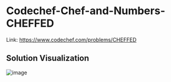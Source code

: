 # Codechef-Chef-and-Numbers-CHEFFED
Link: https://www.codechef.com/problems/CHEFFED
## Solution Visualization
![image](https://user-images.githubusercontent.com/51401355/136505846-f6d1b31d-d549-4ea6-9dcb-cf0edd2213b6.png)
